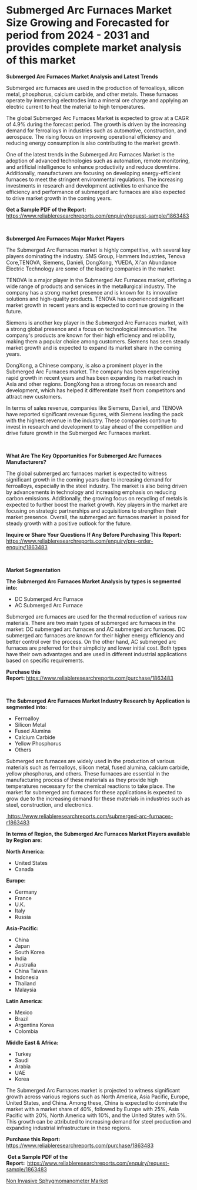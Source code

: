 <p><h1>Submerged Arc Furnaces Market Size Growing and Forecasted for period from 2024 - 2031 and provides complete market analysis of this market</h1></p><p><strong>Submerged Arc Furnaces Market Analysis and Latest Trends</strong></p>
<p><p>Submerged arc furnaces are used in the production of ferroalloys, silicon metal, phosphorus, calcium carbide, and other metals. These furnaces operate by immersing electrodes into a mineral ore charge and applying an electric current to heat the material to high temperatures. </p><p>The global Submerged Arc Furnaces Market is expected to grow at a CAGR of 4.9% during the forecast period. The growth is driven by the increasing demand for ferroalloys in industries such as automotive, construction, and aerospace. The rising focus on improving operational efficiency and reducing energy consumption is also contributing to the market growth.</p><p>One of the latest trends in the Submerged Arc Furnaces Market is the adoption of advanced technologies such as automation, remote monitoring, and artificial intelligence to enhance productivity and reduce downtime. Additionally, manufacturers are focusing on developing energy-efficient furnaces to meet the stringent environmental regulations. The increasing investments in research and development activities to enhance the efficiency and performance of submerged arc furnaces are also expected to drive market growth in the coming years.</p></p>
<p><strong>Get a Sample PDF of the Report:&nbsp;</strong> <a href="https://www.reliableresearchreports.com/enquiry/request-sample/1863483">https://www.reliableresearchreports.com/enquiry/request-sample/1863483</a></p>
<p>&nbsp;</p>
<p><strong>Submerged Arc Furnaces Major Market Players</strong></p>
<p><p>The Submerged Arc Furnaces market is highly competitive, with several key players dominating the industry. SMS Group, Hammers Industries, Tenova Core,TENOVA, Siemens, Danieli, DongXong, YUEDA, Xi'an Abundance Electric Technology are some of the leading companies in the market.</p><p>TENOVA is a major player in the Submerged Arc Furnaces market, offering a wide range of products and services in the metallurgical industry. The company has a strong market presence and is known for its innovative solutions and high-quality products. TENOVA has experienced significant market growth in recent years and is expected to continue growing in the future.</p><p>Siemens is another key player in the Submerged Arc Furnaces market, with a strong global presence and a focus on technological innovation. The company's products are known for their high efficiency and reliability, making them a popular choice among customers. Siemens has seen steady market growth and is expected to expand its market share in the coming years.</p><p>DongXong, a Chinese company, is also a prominent player in the Submerged Arc Furnaces market. The company has been experiencing rapid growth in recent years and has been expanding its market reach in Asia and other regions. DongXong has a strong focus on research and development, which has helped it differentiate itself from competitors and attract new customers.</p><p>In terms of sales revenue, companies like Siemens, Danieli, and TENOVA have reported significant revenue figures, with Siemens leading the pack with the highest revenue in the industry. These companies continue to invest in research and development to stay ahead of the competition and drive future growth in the Submerged Arc Furnaces market.</p></p>
<p>&nbsp;</p>
<p><strong>What Are The Key Opportunities For Submerged Arc Furnaces Manufacturers?</strong></p>
<p><p>The global submerged arc furnaces market is expected to witness significant growth in the coming years due to increasing demand for ferroalloys, especially in the steel industry. The market is also being driven by advancements in technology and increasing emphasis on reducing carbon emissions. Additionally, the growing focus on recycling of metals is expected to further boost the market growth. Key players in the market are focusing on strategic partnerships and acquisitions to strengthen their market presence. Overall, the submerged arc furnaces market is poised for steady growth with a positive outlook for the future.</p></p>
<p><strong>Inquire or Share Your Questions If Any Before Purchasing This Report:</strong> <a href="https://www.reliableresearchreports.com/enquiry/pre-order-enquiry/1863483">https://www.reliableresearchreports.com/enquiry/pre-order-enquiry/1863483</a></p>
<p>&nbsp;</p>
<p><strong>Market Segmentation</strong></p>
<p><strong>The Submerged Arc Furnaces Market Analysis by types is segmented into:</strong></p>
<p><ul><li>DC Submerged Arc Furnace</li><li>AC Submerged Arc Furnace</li></ul></p>
<p><p>Submerged arc furnaces are used for the thermal reduction of various raw materials. There are two main types of submerged arc furnaces in the market: DC submerged arc furnaces and AC submerged arc furnaces. DC submerged arc furnaces are known for their higher energy efficiency and better control over the process. On the other hand, AC submerged arc furnaces are preferred for their simplicity and lower initial cost. Both types have their own advantages and are used in different industrial applications based on specific requirements.</p></p>
<p><strong>Purchase this Report:&nbsp;</strong><a href="https://www.reliableresearchreports.com/purchase/1863483">https://www.reliableresearchreports.com/purchase/1863483</a></p>
<p>&nbsp;</p>
<p><strong>The Submerged Arc Furnaces Market Industry Research by Application is segmented into:</strong></p>
<p><ul><li>Ferroalloy</li><li>Silicon Metal</li><li>Fused Alumina</li><li>Calcium Carbide</li><li>Yellow Phosphorus</li><li>Others</li></ul></p>
<p><p>Submerged arc furnaces are widely used in the production of various materials such as ferroalloys, silicon metal, fused alumina, calcium carbide, yellow phosphorus, and others. These furnaces are essential in the manufacturing process of these materials as they provide high temperatures necessary for the chemical reactions to take place. The market for submerged arc furnaces for these applications is expected to grow due to the increasing demand for these materials in industries such as steel, construction, and electronics.</p></p>
<p><a href="https://www.reliableresearchreports.com/submerged-arc-furnaces-r1863483">&nbsp;https://www.reliableresearchreports.com/submerged-arc-furnaces-r1863483</a></p>
<p><strong>In terms of Region, the Submerged Arc Furnaces Market Players available by Region are:</strong></p>
<p>
    <p> <strong> North America: </strong>
        <ul>
            <li>United States</li>
            <li>Canada</li>
        </ul>
        </p> 
    <p> <strong> Europe: </strong>
        <ul>
            <li>Germany</li>
            <li>France</li>
            <li>U.K.</li>
            <li>Italy</li>
            <li>Russia</li>
        </ul>
        </p> 
    <p> <strong> Asia-Pacific: </strong>
        <ul>
            <li>China</li>
            <li>Japan</li>
            <li>South Korea</li>
            <li>India</li>
            <li>Australia</li>
            <li>China Taiwan</li>
            <li>Indonesia</li>
            <li>Thailand</li>
            <li>Malaysia</li>
        </ul>
        </p> 
    <p> <strong> Latin America: </strong>
        <ul>
            <li>Mexico</li>
            <li>Brazil</li>
            <li>Argentina Korea</li>
            <li>Colombia</li>
        </ul>
        </p> 
    <p> <strong> Middle East & Africa: </strong>
        <ul>
            <li>Turkey</li>
            <li>Saudi</li>
            <li>Arabia</li>
            <li>UAE</li>
            <li>Korea</li>
        </ul>
    </p>
    </p>
<p><p>The Submerged Arc Furnaces market is projected to witness significant growth across various regions such as North America, Asia Pacific, Europe, United States, and China. Among these, China is expected to dominate the market with a market share of 40%, followed by Europe with 25%, Asia Pacific with 20%, North America with 10%, and the United States with 5%. This growth can be attributed to increasing demand for steel production and expanding industrial infrastructure in these regions.</p></p>
<p><strong>Purchase this Report: </strong><a href="https://www.reliableresearchreports.com/purchase/1863483">https://www.reliableresearchreports.com/purchase/1863483</a></p>
<p>&nbsp;<strong>Get a Sample PDF of the Report:&nbsp;&nbsp;</strong><a href="https://www.reliableresearchreports.com/enquiry/request-sample/1863483">https://www.reliableresearchreports.com/enquiry/request-sample/1863483</a></p>
<p><strong></strong></p>
<p><p><a href="https://cautious-neon-760.notion.site/Non-Invasive-Sphygmomanometer-Market-Comprehensive-Assessment-by-Type-Application-and-Geography-a8fffefbb1b04755afe315387014d7b9">Non Invasive Sphygmomanometer Market</a></p></p>